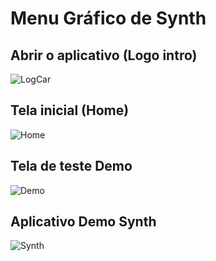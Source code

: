# Menu Gráfico de Synth

## Abrir o aplicativo (Logo intro)

![LogCar](https://github.com/user-attachments/assets/ecdf6f80-3738-4545-a630-64fe393021e9)


## Tela inicial (Home)

![Home](https://github.com/user-attachments/assets/a64fc32c-507a-43bd-939d-b8924704834a)


## Tela de teste Demo

![Demo](https://github.com/user-attachments/assets/cb26948e-618d-45fc-841d-6e73f5e9e68b)


## Aplicativo Demo Synth

![Synth](https://github.com/user-attachments/assets/f35214fd-7e9a-4565-9bd9-58c2b0d39e8a)

